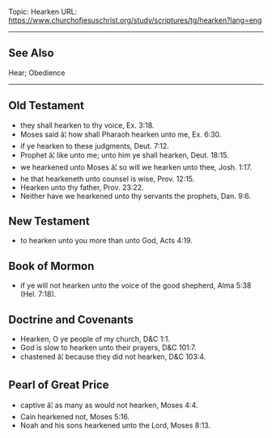 Topic: Hearken
URL: https://www.churchofjesuschrist.org/study/scriptures/tg/hearken?lang=eng

---

## See Also

Hear; Obedience

---

## Old Testament

- they shall hearken to thy voice, Ex. 3:18.
- Moses said â¦ how shall Pharaoh hearken unto me, Ex. 6:30.
- if ye hearken to these judgments, Deut. 7:12.
- Prophet â¦ like unto me; unto him ye shall hearken, Deut. 18:15.
- we hearkened unto Moses â¦ so will we hearken unto thee, Josh. 1:17.
- he that hearkeneth unto counsel is wise, Prov. 12:15.
- Hearken unto thy father, Prov. 23:22.
- Neither have we hearkened unto thy servants the prophets, Dan. 9:6.

## New Testament

- to hearken unto you more than unto God, Acts 4:19.

## Book of Mormon

- if ye will not hearken unto the voice of the good shepherd, Alma 5:38 (Hel. 7:18).

## Doctrine and Covenants

- Hearken, O ye people of my church, D&C 1:1.
- God is slow to hearken unto their prayers, D&C 101:7.
- chastened â¦ because they did not hearken, D&C 103:4.

## Pearl of Great Price

- captive â¦ as many as would not hearken, Moses 4:4.
- Cain hearkened not, Moses 5:16.
- Noah and his sons hearkened unto the Lord, Moses 8:13.

